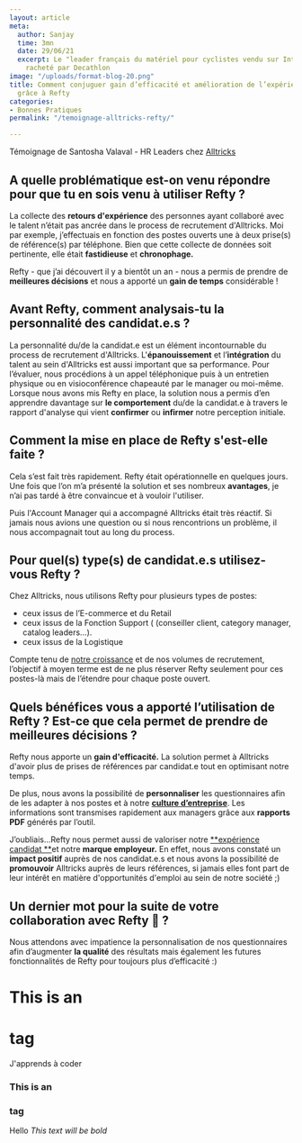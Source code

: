 ```yaml
---
layout: article
meta:
  author: Sanjay
  time: 3mn
  date: 29/06/21
  excerpt: Le "leader français du matériel pour cyclistes vendu sur Internet" a été
    racheté par Decathlon
image: "/uploads/format-blog-20.png"
title: Comment conjuguer gain d’efficacité et amélioration de l’expérience candidat
  grâce à Refty
categories:
- Bonnes Pratiques
permalink: "/temoignage-alltricks-refty/"

---
```

Témoignage de Santosha Valaval - HR Leaders chez [Alltricks](https://www.alltricks.fr/)

## A quelle problématique est-on venu répondre pour que tu en sois venu à utiliser Refty ?

La collecte des **retours d'expérience** des personnes ayant collaboré avec le talent n’était pas ancrée dans le process de recrutement d'Alltricks. Moi par exemple, j’effectuais en fonction des postes ouverts une à deux prise(s) de référence(s) par téléphone. Bien que cette collecte de données soit pertinente, elle était **fastidieuse** et **chronophage.**

Refty - que j’ai découvert il y a bientôt un an - nous a  permis de prendre de **meilleures décisions** et nous a apporté un **gain de temps** considérable !

## Avant Refty, comment analysais-tu la personnalité des candidat.e.s ?

La personnalité du/de la candidat.e est un élément incontournable du process de recrutement d'Alltricks.  L'**épanouissement** et l’**intégration** du talent au sein d'Alltricks est aussi important que sa performance. Pour l’évaluer, nous procédions à un appel téléphonique puis à un entretien physique ou en visioconférence chapeauté par le manager ou moi-même. Lorsque nous avons mis Refty en place, la solution nous a permis d’en apprendre davantage sur **le comportement** du/de la candidat.e à travers le rapport d'analyse qui vient **confirmer** ou **infirmer** notre perception initiale.

## Comment la mise en place de Refty s'est-elle faite ?

Cela s’est fait très rapidement. Refty était opérationnelle en quelques jours. Une fois que l’on m’a présenté la solution et ses nombreux **avantages**, je n’ai pas tardé à être convaincue et à vouloir l'utiliser.

Puis l'Account Manager qui a accompagné Alltricks était très réactif. Si jamais nous avions une question ou si nous rencontrions un problème, il nous accompagnait tout au long du process.

## Pour quel(s) type(s) de candidat.e.s utilisez-vous Refty ?

Chez Alltricks, nous utilisons Refty pour plusieurs types de postes:

* ceux issus de l’E-commerce et du Retail
* ceux issus de la Fonction Support ( (conseiller client, category manager, catalog leaders…).
* ceux issus de la Logistique

Compte tenu de [notre croissance](https://www.usinenouvelle.com/article/made-in-france-le-site-de-e-commerce-de-velos-alltricks-dope-sa-logistique-a-chateaudun.N1105429) et de nos volumes de recrutement, l’objectif à moyen terme est de ne plus réserver Refty seulement pour ces postes-là mais de l’étendre pour chaque poste ouvert.

## Quels bénéfices vous a apporté l’utilisation de Refty ? Est-ce que cela permet de prendre de meilleures décisions ?

Refty nous apporte un **gain d'efficacité.** La solution permet à Alltricks d'avoir plus de prises de références par candidat.e tout en optimisant notre temps.

De plus, nous avons la possibilité de **personnaliser** les questionnaires afin de les adapter à nos postes et à notre [**culture d’entreprise**](https://blog.refty.co/refty-infographic-soft-skills-corporate-culture/). Les informations sont transmises rapidement aux managers grâce aux **rapports PDF** générés par l’outil.

J’oubliais...Refty nous permet aussi de valoriser notre [**expérience candidat **](https://blog.refty.co/qu-est-ce-que-experience-candidat/)et notre **marque employeur.** En effet, nous avons constaté un **impact positif** auprès de nos candidat.e.s et nous avons la possibilité de **promouvoir** Alltricks auprès de leurs références, si jamais elles font part de leur intérêt en matière d'opportunités d'emploi au sein de notre société ;)

## Un dernier mot pour la suite de votre collaboration avec Refty 🙂 ?

Nous attendons avec impatience la personnalisation de nos questionnaires afin d’augmenter **la qualité** des résultats mais également les futures fonctionnalités de Refty pour toujours plus d’efficacité :)

# This is an <h1> tag
  J'apprends à coder
### This is an <h3> tag
Hello
_This text will be bold_
